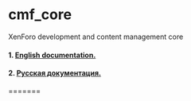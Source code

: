 cmf_core
========

XenForo development and content management core

#### 1. [English documentation.](docs/en/toc.md)
#### 2. [Русская документация.](docs/ru/toc.md)

=======
